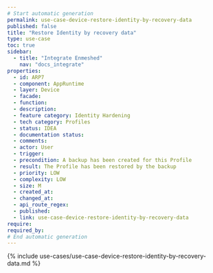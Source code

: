```yaml
---
# Start automatic generation
permalink: use-case-device-restore-identity-by-recovery-data
published: false
title: "Restore Identity by recovery data"
type: use-case
toc: true
sidebar:
  - title: "Integrate Enmeshed"
    nav: "docs_integrate"
properties:
  - id: ARP7
  - component: AppRuntime
  - layer: Device
  - facade:
  - function:
  - description:
  - feature category: Identity Hardening
  - tech category: Profiles
  - status: IDEA
  - documentation status:
  - comments:
  - actor: User
  - trigger:
  - precondition: A backup has been created for this Profile
  - result: The Profile has been restored by the backup
  - priority: LOW
  - complexity: LOW
  - size: M
  - created_at:
  - changed_at:
  - api_route_regex:
  - published:
  - link: use-case-device-restore-identity-by-recovery-data
require:
required_by:
# End automatic generation
---
```


{% include use-cases/use-case-device-restore-identity-by-recovery-data.md %}
